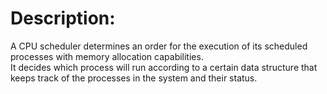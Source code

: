 # Description:  
A CPU scheduler determines an order for the execution of its scheduled processes with memory allocation capabilities.  
It decides which process will run according to a certain data structure that keeps track of the processes in the system and their status. 
